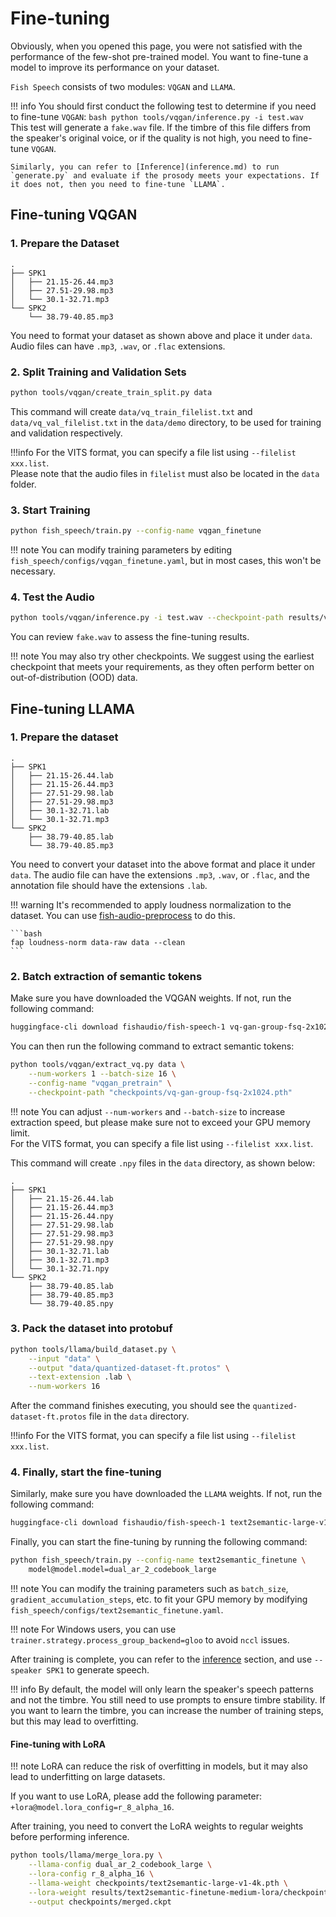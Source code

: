 # Fine-tuning

Obviously, when you opened this page, you were not satisfied with the performance of the few-shot pre-trained model. You want to fine-tune a model to improve its performance on your dataset.

`Fish Speech` consists of two modules: `VQGAN` and `LLAMA`.

!!! info 
    You should first conduct the following test to determine if you need to fine-tune `VQGAN`:
    ```bash
    python tools/vqgan/inference.py -i test.wav
    ```
    This test will generate a `fake.wav` file. If the timbre of this file differs from the speaker's original voice, or if the quality is not high, you need to fine-tune `VQGAN`.

    Similarly, you can refer to [Inference](inference.md) to run `generate.py` and evaluate if the prosody meets your expectations. If it does not, then you need to fine-tune `LLAMA`.

## Fine-tuning VQGAN
### 1. Prepare the Dataset

```
.
├── SPK1
│   ├── 21.15-26.44.mp3
│   ├── 27.51-29.98.mp3
│   └── 30.1-32.71.mp3
└── SPK2
    └── 38.79-40.85.mp3
```

You need to format your dataset as shown above and place it under `data`. Audio files can have `.mp3`, `.wav`, or `.flac` extensions.

### 2. Split Training and Validation Sets

```bash
python tools/vqgan/create_train_split.py data
```

This command will create `data/vq_train_filelist.txt` and `data/vq_val_filelist.txt` in the `data/demo` directory, to be used for training and validation respectively.

!!!info
    For the VITS format, you can specify a file list using `--filelist xxx.list`.  
    Please note that the audio files in `filelist` must also be located in the `data` folder.

### 3. Start Training

```bash
python fish_speech/train.py --config-name vqgan_finetune
```

!!! note
    You can modify training parameters by editing `fish_speech/configs/vqgan_finetune.yaml`, but in most cases, this won't be necessary.

### 4. Test the Audio
    
```bash
python tools/vqgan/inference.py -i test.wav --checkpoint-path results/vqgan_finetune/checkpoints/step_000010000.ckpt
```

You can review `fake.wav` to assess the fine-tuning results.

!!! note
    You may also try other checkpoints. We suggest using the earliest checkpoint that meets your requirements, as they often perform better on out-of-distribution (OOD) data.

## Fine-tuning LLAMA
### 1. Prepare the dataset

```
.
├── SPK1
│   ├── 21.15-26.44.lab
│   ├── 21.15-26.44.mp3
│   ├── 27.51-29.98.lab
│   ├── 27.51-29.98.mp3
│   ├── 30.1-32.71.lab
│   └── 30.1-32.71.mp3
└── SPK2
    ├── 38.79-40.85.lab
    └── 38.79-40.85.mp3
```

You need to convert your dataset into the above format and place it under `data`. The audio file can have the extensions `.mp3`, `.wav`, or `.flac`, and the annotation file should have the extensions `.lab`.

!!! warning
    It's recommended to apply loudness normalization to the dataset. You can use [fish-audio-preprocess](https://github.com/fishaudio/audio-preprocess) to do this.

    ```bash
    fap loudness-norm data-raw data --clean
    ```


### 2. Batch extraction of semantic tokens

Make sure you have downloaded the VQGAN weights. If not, run the following command:

```bash
huggingface-cli download fishaudio/fish-speech-1 vq-gan-group-fsq-2x1024.pth --local-dir checkpoints
```

You can then run the following command to extract semantic tokens:

```bash
python tools/vqgan/extract_vq.py data \
    --num-workers 1 --batch-size 16 \
    --config-name "vqgan_pretrain" \
    --checkpoint-path "checkpoints/vq-gan-group-fsq-2x1024.pth"
```

!!! note
    You can adjust `--num-workers` and `--batch-size` to increase extraction speed, but please make sure not to exceed your GPU memory limit.  
    For the VITS format, you can specify a file list using `--filelist xxx.list`.

This command will create `.npy` files in the `data` directory, as shown below:

```
.
├── SPK1
│   ├── 21.15-26.44.lab
│   ├── 21.15-26.44.mp3
│   ├── 21.15-26.44.npy
│   ├── 27.51-29.98.lab
│   ├── 27.51-29.98.mp3
│   ├── 27.51-29.98.npy
│   ├── 30.1-32.71.lab
│   ├── 30.1-32.71.mp3
│   └── 30.1-32.71.npy
└── SPK2
    ├── 38.79-40.85.lab
    ├── 38.79-40.85.mp3
    └── 38.79-40.85.npy
```

### 3. Pack the dataset into protobuf

```bash
python tools/llama/build_dataset.py \
    --input "data" \
    --output "data/quantized-dataset-ft.protos" \
    --text-extension .lab \
    --num-workers 16
```

After the command finishes executing, you should see the `quantized-dataset-ft.protos` file in the `data` directory.

!!!info
    For the VITS format, you can specify a file list using `--filelist xxx.list`.

### 4. Finally, start the fine-tuning

Similarly, make sure you have downloaded the `LLAMA` weights. If not, run the following command:

```bash
huggingface-cli download fishaudio/fish-speech-1 text2semantic-large-v1-4k.pth --local-dir checkpoints
```

Finally, you can start the fine-tuning by running the following command:
```bash
python fish_speech/train.py --config-name text2semantic_finetune \
    model@model.model=dual_ar_2_codebook_large
```

!!! note
    You can modify the training parameters such as `batch_size`, `gradient_accumulation_steps`, etc. to fit your GPU memory by modifying `fish_speech/configs/text2semantic_finetune.yaml`.

!!! note
    For Windows users, you can use `trainer.strategy.process_group_backend=gloo` to avoid `nccl` issues.

After training is complete, you can refer to the [inference](inference.md) section, and use `--speaker SPK1` to generate speech.

!!! info
    By default, the model will only learn the speaker's speech patterns and not the timbre. You still need to use prompts to ensure timbre stability.
    If you want to learn the timbre, you can increase the number of training steps, but this may lead to overfitting.

#### Fine-tuning with LoRA

!!! note
    LoRA can reduce the risk of overfitting in models, but it may also lead to underfitting on large datasets. 

If you want to use LoRA, please add the following parameter: `+lora@model.lora_config=r_8_alpha_16`. 

After training, you need to convert the LoRA weights to regular weights before performing inference.

```bash
python tools/llama/merge_lora.py \
    --llama-config dual_ar_2_codebook_large \
    --lora-config r_8_alpha_16 \
    --llama-weight checkpoints/text2semantic-large-v1-4k.pth \
    --lora-weight results/text2semantic-finetune-medium-lora/checkpoints/step_000000200.ckpt \
    --output checkpoints/merged.ckpt
```
